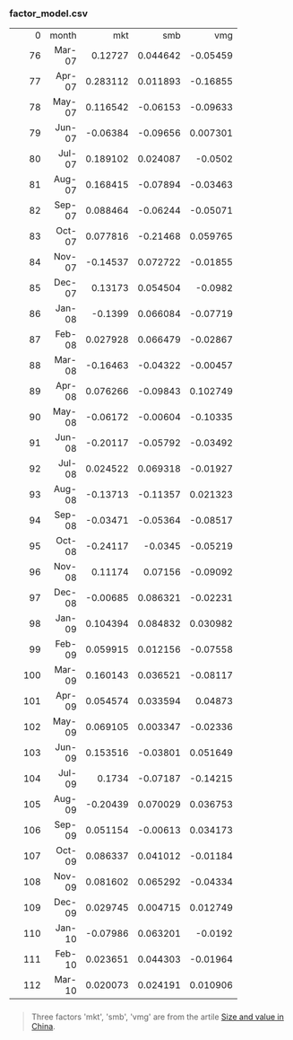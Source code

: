 ### factor_model.csv

<table border=0 cellpadding=0 cellspacing=0 width=1200 style='border-collapse:
 collapse;table-layout:fixed;width:500pt'>
 <col width=64 span=5 style='width:48pt'>
 
 <tr height=19 style='height:14.0pt'>
  <td height=19 class=xl1519514 align=right style='height:14.0pt'>0</td>
  <td class=xl6319514 align=right>month</td>
  <td class=xl1519514 align=right>mkt</td>
  <td class=xl1519514 align=right>smb</td>
  <td class=xl1519514 align=right>vmg</td>
 </tr>
 <tr height=19 style='height:14.0pt'>
  <td height=19 class=xl1519514 align=right style='height:14.0pt'>76</td>
  <td class=xl6319514 align=right>Mar-07</td>
  <td class=xl1519514 align=right>0.12727</td>
  <td class=xl1519514 align=right>0.044642</td>
  <td class=xl1519514 align=right>-0.05459</td>
 </tr>
 <tr height=19 style='height:14.0pt'>
  <td height=19 class=xl1519514 align=right style='height:14.0pt'>77</td>
  <td class=xl6319514 align=right>Apr-07</td>
  <td class=xl1519514 align=right>0.283112</td>
  <td class=xl1519514 align=right>0.011893</td>
  <td class=xl1519514 align=right>-0.16855</td>
 </tr>
 <tr height=19 style='height:14.0pt'>
  <td height=19 class=xl1519514 align=right style='height:14.0pt'>78</td>
  <td class=xl6319514 align=right>May-07</td>
  <td class=xl1519514 align=right>0.116542</td>
  <td class=xl1519514 align=right>-0.06153</td>
  <td class=xl1519514 align=right>-0.09633</td>
 </tr>
 <tr height=19 style='height:14.0pt'>
  <td height=19 class=xl1519514 align=right style='height:14.0pt'>79</td>
  <td class=xl6319514 align=right>Jun-07</td>
  <td class=xl1519514 align=right>-0.06384</td>
  <td class=xl1519514 align=right>-0.09656</td>
  <td class=xl1519514 align=right>0.007301</td>
 </tr>
 <tr height=19 style='height:14.0pt'>
  <td height=19 class=xl1519514 align=right style='height:14.0pt'>80</td>
  <td class=xl6319514 align=right>Jul-07</td>
  <td class=xl1519514 align=right>0.189102</td>
  <td class=xl1519514 align=right>0.024087</td>
  <td class=xl1519514 align=right>-0.0502</td>
 </tr>
 <tr height=19 style='height:14.0pt'>
  <td height=19 class=xl1519514 align=right style='height:14.0pt'>81</td>
  <td class=xl6319514 align=right>Aug-07</td>
  <td class=xl1519514 align=right>0.168415</td>
  <td class=xl1519514 align=right>-0.07894</td>
  <td class=xl1519514 align=right>-0.03463</td>
 </tr>
 <tr height=19 style='height:14.0pt'>
  <td height=19 class=xl1519514 align=right style='height:14.0pt'>82</td>
  <td class=xl6319514 align=right>Sep-07</td>
  <td class=xl1519514 align=right>0.088464</td>
  <td class=xl1519514 align=right>-0.06244</td>
  <td class=xl1519514 align=right>-0.05071</td>
 </tr>
 <tr height=19 style='height:14.0pt'>
  <td height=19 class=xl1519514 align=right style='height:14.0pt'>83</td>
  <td class=xl6319514 align=right>Oct-07</td>
  <td class=xl1519514 align=right>0.077816</td>
  <td class=xl1519514 align=right>-0.21468</td>
  <td class=xl1519514 align=right>0.059765</td>
 </tr>
 <tr height=19 style='height:14.0pt'>
  <td height=19 class=xl1519514 align=right style='height:14.0pt'>84</td>
  <td class=xl6319514 align=right>Nov-07</td>
  <td class=xl1519514 align=right>-0.14537</td>
  <td class=xl1519514 align=right>0.072722</td>
  <td class=xl1519514 align=right>-0.01855</td>
 </tr>
 <tr height=19 style='height:14.0pt'>
  <td height=19 class=xl1519514 align=right style='height:14.0pt'>85</td>
  <td class=xl6319514 align=right>Dec-07</td>
  <td class=xl1519514 align=right>0.13173</td>
  <td class=xl1519514 align=right>0.054504</td>
  <td class=xl1519514 align=right>-0.0982</td>
 </tr>
 <tr height=19 style='height:14.0pt'>
  <td height=19 class=xl1519514 align=right style='height:14.0pt'>86</td>
  <td class=xl6319514 align=right>Jan-08</td>
  <td class=xl1519514 align=right>-0.1399</td>
  <td class=xl1519514 align=right>0.066084</td>
  <td class=xl1519514 align=right>-0.07719</td>
 </tr>
 <tr height=19 style='height:14.0pt'>
  <td height=19 class=xl1519514 align=right style='height:14.0pt'>87</td>
  <td class=xl6319514 align=right>Feb-08</td>
  <td class=xl1519514 align=right>0.027928</td>
  <td class=xl1519514 align=right>0.066479</td>
  <td class=xl1519514 align=right>-0.02867</td>
 </tr>
 <tr height=19 style='height:14.0pt'>
  <td height=19 class=xl1519514 align=right style='height:14.0pt'>88</td>
  <td class=xl6319514 align=right>Mar-08</td>
  <td class=xl1519514 align=right>-0.16463</td>
  <td class=xl1519514 align=right>-0.04322</td>
  <td class=xl1519514 align=right>-0.00457</td>
 </tr>
 <tr height=19 style='height:14.0pt'>
  <td height=19 class=xl1519514 align=right style='height:14.0pt'>89</td>
  <td class=xl6319514 align=right>Apr-08</td>
  <td class=xl1519514 align=right>0.076266</td>
  <td class=xl1519514 align=right>-0.09843</td>
  <td class=xl1519514 align=right>0.102749</td>
 </tr>
 <tr height=19 style='height:14.0pt'>
  <td height=19 class=xl1519514 align=right style='height:14.0pt'>90</td>
  <td class=xl6319514 align=right>May-08</td>
  <td class=xl1519514 align=right>-0.06172</td>
  <td class=xl1519514 align=right>-0.00604</td>
  <td class=xl1519514 align=right>-0.10335</td>
 </tr>
 <tr height=19 style='height:14.0pt'>
  <td height=19 class=xl1519514 align=right style='height:14.0pt'>91</td>
  <td class=xl6319514 align=right>Jun-08</td>
  <td class=xl1519514 align=right>-0.20117</td>
  <td class=xl1519514 align=right>-0.05792</td>
  <td class=xl1519514 align=right>-0.03492</td>
 </tr>
 <tr height=19 style='height:14.0pt'>
  <td height=19 class=xl1519514 align=right style='height:14.0pt'>92</td>
  <td class=xl6319514 align=right>Jul-08</td>
  <td class=xl1519514 align=right>0.024522</td>
  <td class=xl1519514 align=right>0.069318</td>
  <td class=xl1519514 align=right>-0.01927</td>
 </tr>
 <tr height=19 style='height:14.0pt'>
  <td height=19 class=xl1519514 align=right style='height:14.0pt'>93</td>
  <td class=xl6319514 align=right>Aug-08</td>
  <td class=xl1519514 align=right>-0.13713</td>
  <td class=xl1519514 align=right>-0.11357</td>
  <td class=xl1519514 align=right>0.021323</td>
 </tr>
 <tr height=19 style='height:14.0pt'>
  <td height=19 class=xl1519514 align=right style='height:14.0pt'>94</td>
  <td class=xl6319514 align=right>Sep-08</td>
  <td class=xl1519514 align=right>-0.03471</td>
  <td class=xl1519514 align=right>-0.05364</td>
  <td class=xl1519514 align=right>-0.08517</td>
 </tr>
 <tr height=19 style='height:14.0pt'>
  <td height=19 class=xl1519514 align=right style='height:14.0pt'>95</td>
  <td class=xl6319514 align=right>Oct-08</td>
  <td class=xl1519514 align=right>-0.24117</td>
  <td class=xl1519514 align=right>-0.0345</td>
  <td class=xl1519514 align=right>-0.05219</td>
 </tr>
 <tr height=19 style='height:14.0pt'>
  <td height=19 class=xl1519514 align=right style='height:14.0pt'>96</td>
  <td class=xl6319514 align=right>Nov-08</td>
  <td class=xl1519514 align=right>0.11174</td>
  <td class=xl1519514 align=right>0.07156</td>
  <td class=xl1519514 align=right>-0.09092</td>
 </tr>
 <tr height=19 style='height:14.0pt'>
  <td height=19 class=xl1519514 align=right style='height:14.0pt'>97</td>
  <td class=xl6319514 align=right>Dec-08</td>
  <td class=xl1519514 align=right>-0.00685</td>
  <td class=xl1519514 align=right>0.086321</td>
  <td class=xl1519514 align=right>-0.02231</td>
 </tr>
 <tr height=19 style='height:14.0pt'>
  <td height=19 class=xl1519514 align=right style='height:14.0pt'>98</td>
  <td class=xl6319514 align=right>Jan-09</td>
  <td class=xl1519514 align=right>0.104394</td>
  <td class=xl1519514 align=right>0.084832</td>
  <td class=xl1519514 align=right>0.030982</td>
 </tr>
 <tr height=19 style='height:14.0pt'>
  <td height=19 class=xl1519514 align=right style='height:14.0pt'>99</td>
  <td class=xl6319514 align=right>Feb-09</td>
  <td class=xl1519514 align=right>0.059915</td>
  <td class=xl1519514 align=right>0.012156</td>
  <td class=xl1519514 align=right>-0.07558</td>
 </tr>
 <tr height=19 style='height:14.0pt'>
  <td height=19 class=xl1519514 align=right style='height:14.0pt'>100</td>
  <td class=xl6319514 align=right>Mar-09</td>
  <td class=xl1519514 align=right>0.160143</td>
  <td class=xl1519514 align=right>0.036521</td>
  <td class=xl1519514 align=right>-0.08117</td>
 </tr>
 <tr height=19 style='height:14.0pt'>
  <td height=19 class=xl1519514 align=right style='height:14.0pt'>101</td>
  <td class=xl6319514 align=right>Apr-09</td>
  <td class=xl1519514 align=right>0.054574</td>
  <td class=xl1519514 align=right>0.033594</td>
  <td class=xl1519514 align=right>0.04873</td>
 </tr>
 <tr height=19 style='height:14.0pt'>
  <td height=19 class=xl1519514 align=right style='height:14.0pt'>102</td>
  <td class=xl6319514 align=right>May-09</td>
  <td class=xl1519514 align=right>0.069105</td>
  <td class=xl1519514 align=right>0.003347</td>
  <td class=xl1519514 align=right>-0.02336</td>
 </tr>
 <tr height=19 style='height:14.0pt'>
  <td height=19 class=xl1519514 align=right style='height:14.0pt'>103</td>
  <td class=xl6319514 align=right>Jun-09</td>
  <td class=xl1519514 align=right>0.153516</td>
  <td class=xl1519514 align=right>-0.03801</td>
  <td class=xl1519514 align=right>0.051649</td>
 </tr>
 <tr height=19 style='height:14.0pt'>
  <td height=19 class=xl1519514 align=right style='height:14.0pt'>104</td>
  <td class=xl6319514 align=right>Jul-09</td>
  <td class=xl1519514 align=right>0.1734</td>
  <td class=xl1519514 align=right>-0.07187</td>
  <td class=xl1519514 align=right>-0.14215</td>
 </tr>
 <tr height=19 style='height:14.0pt'>
  <td height=19 class=xl1519514 align=right style='height:14.0pt'>105</td>
  <td class=xl6319514 align=right>Aug-09</td>
  <td class=xl1519514 align=right>-0.20439</td>
  <td class=xl1519514 align=right>0.070029</td>
  <td class=xl1519514 align=right>0.036753</td>
 </tr>
 <tr height=19 style='height:14.0pt'>
  <td height=19 class=xl1519514 align=right style='height:14.0pt'>106</td>
  <td class=xl6319514 align=right>Sep-09</td>
  <td class=xl1519514 align=right>0.051154</td>
  <td class=xl1519514 align=right>-0.00613</td>
  <td class=xl1519514 align=right>0.034173</td>
 </tr>
 <tr height=19 style='height:14.0pt'>
  <td height=19 class=xl1519514 align=right style='height:14.0pt'>107</td>
  <td class=xl6319514 align=right>Oct-09</td>
  <td class=xl1519514 align=right>0.086337</td>
  <td class=xl1519514 align=right>0.041012</td>
  <td class=xl1519514 align=right>-0.01184</td>
 </tr>
 <tr height=19 style='height:14.0pt'>
  <td height=19 class=xl1519514 align=right style='height:14.0pt'>108</td>
  <td class=xl6319514 align=right>Nov-09</td>
  <td class=xl1519514 align=right>0.081602</td>
  <td class=xl1519514 align=right>0.065292</td>
  <td class=xl1519514 align=right>-0.04334</td>
 </tr>
 <tr height=19 style='height:14.0pt'>
  <td height=19 class=xl1519514 align=right style='height:14.0pt'>109</td>
  <td class=xl6319514 align=right>Dec-09</td>
  <td class=xl1519514 align=right>0.029745</td>
  <td class=xl1519514 align=right>0.004715</td>
  <td class=xl1519514 align=right>0.012749</td>
 </tr>
 <tr height=19 style='height:14.0pt'>
  <td height=19 class=xl1519514 align=right style='height:14.0pt'>110</td>
  <td class=xl6319514 align=right>Jan-10</td>
  <td class=xl1519514 align=right>-0.07986</td>
  <td class=xl1519514 align=right>0.063201</td>
  <td class=xl1519514 align=right>-0.0192</td>
 </tr>
 <tr height=19 style='height:14.0pt'>
  <td height=19 class=xl1519514 align=right style='height:14.0pt'>111</td>
  <td class=xl6319514 align=right>Feb-10</td>
  <td class=xl1519514 align=right>0.023651</td>
  <td class=xl1519514 align=right>0.044303</td>
  <td class=xl1519514 align=right>-0.01964</td>
 </tr>
 <tr height=19 style='height:14.0pt'>
  <td height=19 class=xl1519514 align=right style='height:14.0pt'>112</td>
  <td class=xl6319514 align=right>Mar-10</td>
  <td class=xl1519514 align=right>0.020073</td>
  <td class=xl1519514 align=right>0.024191</td>
  <td class=xl1519514 align=right>0.010906</td>
 </tr>
  <![if supportMisalignedColumns]>
 <tr height=0 style='display:none'>
  <td width=64 style='width:48pt'></td>
  <td width=64 style='width:48pt'></td>
  <td width=64 style='width:48pt'></td>
  <td width=64 style='width:48pt'></td>
  <td width=64 style='width:48pt'></td>
 </tr>
 <![endif]>
</table>

###
> Three factors 'mkt', 'smb', 'vmg' are from the 
>artile [Size and value in China](https://doi.org/10.1016/j.jfineco.2019.03.008).